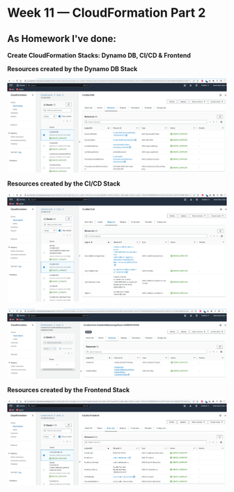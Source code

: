 # Week 11 — CloudFormation Part 2

## As Homework I've done:

**Create CloudFormation Stacks: Dynamo DB, CI/CD & Frontend**

**Resources created by the Dynamo DB Stack**

![AWS-CloudFormation-CruddurDdb-resources](assets/AWS-CloudFormation-CruddurDdb-resources.png)

**Resources created by the CI/CD Stack**

![AWS-CloudFormation-CICD-resources](assets/AWS-CloudFormation-CICD-resources.png)

![AWS-CloudFormation-CICD-codebuild-resources](assets/AWS-CloudFormation-CICD-codebuild-resources.png)

**Resources created by the Frontend Stack**

![AWS-CloudFormation-Frontend-resources](assets/AWS-CloudFormation-Frontend-resources.png)
